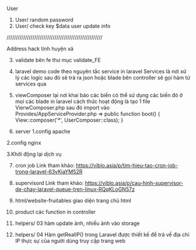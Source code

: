 User

1. User/ random password
2. User/ check key $data  user update info


////////////////////////////////////////////////////

Address
hack tỉnh huyện xã 


3. validate bên fe thư mục validate_FE

4. laravel demo code theo  nguyên tắc service in laravel 
Services là nơi xử lý các logic sau đó sẽ trả ra json hoặc blade bên controller sẽ gọi 
hàm từ services qua 


5. viewComposer lại nơi khai báo các biến có thể sử dụng các biến đó ở mọi các blade in laravel
cách thức hoạt động là tạo 1 file VierwComposer.php sau đó 
import vào Provides/AppServiceProvider.php 
=>  public function boot()
    {
        View::composer('*', UserComposer::class);
    }
    
6. server 
1.config apache

2.config nginx

3.Khởi động lại dịch vụ


7. cron job 
Link tham khảo: https://viblo.asia/p/tim-hieu-tao-cron-job-trong-laravel-63vKjaYM52R

8. supervisord
Link tham khảo: https://viblo.asia/p/cau-hinh-supervisor-de-chay-laravel-queue-tren-linux-RQqKLoGN57z



9. html/website-fruitables 
giao diện trang chủ  html 


10. product
các function  in controller




11. helpers/ 03 hàm update ảnh, nhiều ảnh vào storage 


12. helpers/ 04 Hàm getRealIP() trong Laravel được thiết kế để trả về địa chỉ IP thực sự của người dùng truy cập trang web